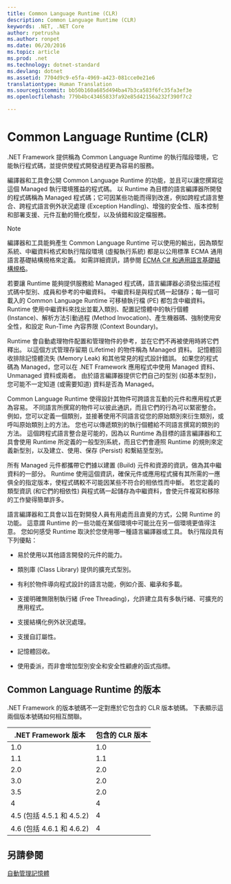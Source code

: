 ```yaml
---
title: Common Language Runtime (CLR)
description: Common Language Runtime (CLR)
keywords: .NET, .NET Core
author: rpetrusha
ms.author: ronpet
ms.date: 06/20/2016
ms.topic: article
ms.prod: .net
ms.technology: dotnet-standard
ms.devlang: dotnet
ms.assetid: 7704d9c9-e5fa-4969-a423-081cce0e21e6
translationtype: Human Translation
ms.sourcegitcommit: bb50b160a685d494ba47b3ca583f6fc35fa3ef3e
ms.openlocfilehash: 779b4bc43465833fa92e85d42156a232f390f7c2

---
```


# <a name="common-language-runtime-clr"></a>Common Language Runtime (CLR)

.NET Framework 提供稱為 Common Language Runtime 的執行階段環境，它能執行程式碼，並提供使程式開發過程更為容易的服務。

編譯器和工具會公開 Common Language Runtime 的功能，並且可以讓您撰寫從這個 Managed 執行環境獲益的程式碼。 以 Runtime 為目標的語言編譯器所開發的程式碼稱為 Managed 程式碼；它可因某些功能而得到改進，例如跨程式語言整合、跨程式語言例外狀況處理 (Exception Handling)、增強的安全性、版本控制和部署支援、元件互動的簡化模型，以及偵錯和設定檔服務。

> [!NOTE]
> 編譯器和工具能夠產生 Common Language Runtime 可以使用的輸出，因為類型系統、中繼資料格式和執行階段環境 (虛擬執行系統) 都是以公用標準 ECMA 通用語言基礎結構規格來定義。 如需詳細資訊，請參閱 [ECMA C# 和通用語言基礎結構規格](https://www.visualstudio.com/en-us/mt639507)。

若要讓 Runtime 能夠提供服務給 Managed 程式碼，語言編譯器必須發出描述程式碼中型別、成員和參考的中繼資料。 中繼資料是與程式碼一起儲存；每一個可載入的 Common Language Runtime 可移植執行檔 (PE) 都包含中繼資料。 Runtime 使用中繼資料來找出並載入類別、配置記憶體中的執行個體 (Instance)、解析方法引動過程 (Method Invocation)、產生機器碼、強制使用安全性，和設定 Run-Time 內容界限 (Context Boundary)。

Runtime 會自動處理物件配置和管理物件的參考，並在它們不再被使用時將它們釋出。 以這個方式管理存留期 (Lifetime) 的物件稱為 Managed 資料。 記憶體回收排除記憶體流失 (Memory Leak) 和其他常見的程式設計錯誤。 如果您的程式碼為 Managed，您可以在 .NET Framework 應用程式中使用 Managed 資料、Unmanaged 資料或兩者。 由於語言編譯器提供它們自己的型別 (如基本型別)，您可能不一定知道 (或需要知道) 資料是否為 Managed。

Common Language Runtime 使得設計其物件可跨語言互動的元件和應用程式更為容易。 不同語言所撰寫的物件可以彼此通訊，而且它們的行為可以緊密整合。 例如，您可以定義一個類別，並接著使用不同語言從您的原始類別來衍生類別，或呼叫原始類別上的方法。 您也可以傳遞類別的執行個體給不同語言撰寫的類別的方法。 這個跨程式語言整合是可能的，因為以 Runtime 為目標的語言編譯器和工具會使用 Runtime 所定義的一般型別系統，而且它們會遵照 Runtime 的規則來定義新型別，以及建立、使用、保存 (Persist) 和繫結至型別。

所有 Managed 元件都攜帶它們據以建置 (Build) 元件和資源的資訊，做為其中繼資料的一部分。 Runtime 使用這個資訊，確保元件或應用程式擁有其所需的一應俱全的指定版本，使程式碼較不可能因某些不符合的相依性而中斷。 若您定義的類型資訊 (和它們的相依性) 與程式碼一起儲存為中繼資料，會使元件複寫和移除的工作變得簡單許多。

語言編譯器和工具會以旨在對開發人員有用處而且直覺的方式，公開 Runtime 的功能。 這意謂 Runtime 的一些功能在某個環境中可能比在另一個環境更值得注意。 您如何感受 Runtime 取決於您使用哪一種語言編譯器或工具。 執行階段具有下列優點： 

* 易於使用以其他語言開發的元件的能力。

* 類別庫 (Class Library) 提供的擴充式型別。

* 有利於物件導向程式設計的語言功能，例如介面、繼承和多載。

* 支援明確無限制執行緒 (Free Threading)，允許建立具有多執行緒、可擴充的應用程式。

* 支援結構化例外狀況處理。

* 支援自訂屬性。

* 記憶體回收。

* 使用委派，而非會增加型別安全和安全性顧慮的函式指標。

## <a name="versions-of-the-common-language-runtime"></a>Common Language Runtime 的版本

.NET Framework 的版本號碼不一定對應於它包含的 CLR 版本號碼。 下表顯示這兩個版本號碼如何相互關聯。 

.NET Framework 版本 | 包含的 CLR 版本 
---------------------- | --------------------
1.0 | 1.0
1.1 | 1.1
2.0 | 2.0
3.0 | 2.0
3.5 | 2.0
4 | 4
4.5 (包括 4.5.1 和 4.5.2) | 4
4.6 (包括 4.6.1 和 4.6.2) | 4

## <a name="see-also"></a>另請參閱

[自動管理記憶體](garbagecollection/index.md)

 




<!--HONumber=Nov16_HO3-->


